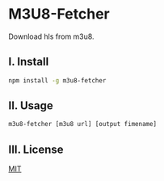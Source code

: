 # M3U8-Fetcher

Download hls from m3u8.

## I. Install

```bash
npm install -g m3u8-fetcher
```

## II. Usage

```bash
m3u8-fetcher [m3u8 url] [output fimename]
```

## III. License

[MIT](LICENSE)